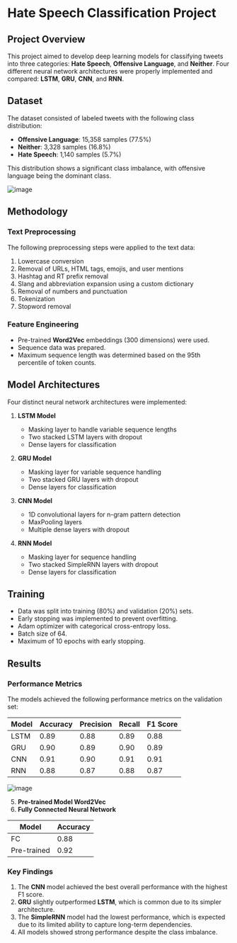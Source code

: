 # Hate Speech Classification Project

## Project Overview

This project aimed to develop deep learning models for classifying tweets into three categories: **Hate Speech**, **Offensive Language**, and **Neither**. Four different neural network architectures were properly implemented and compared: **LSTM**, **GRU**, **CNN**, and **RNN**.

## Dataset

The dataset consisted of labeled tweets with the following class distribution:

- **Offensive Language**: 15,358 samples (77.5%)
- **Neither**: 3,328 samples (16.8%)
- **Hate Speech**: 1,140 samples (5.7%)

This distribution shows a significant class imbalance, with offensive language being the dominant class.

![image](https://github.com/user-attachments/assets/bffc8435-aa05-4648-a75a-27d49d501cd0)


## Methodology

### Text Preprocessing

The following preprocessing steps were applied to the text data:

1. Lowercase conversion
2. Removal of URLs, HTML tags, emojis, and user mentions
3. Hashtag and RT prefix removal
4. Slang and abbreviation expansion using a custom dictionary
5. Removal of numbers and punctuation
6. Tokenization
7. Stopword removal

### Feature Engineering

- Pre-trained **Word2Vec** embeddings (300 dimensions) were used.
- Sequence data was prepared.
- Maximum sequence length was determined based on the 95th percentile of token counts.

## Model Architectures

Four distinct neural network architectures were implemented:

1. **LSTM Model**
   - Masking layer to handle variable sequence lengths
   - Two stacked LSTM layers with dropout
   - Dense layers for classification

2. **GRU Model**
   - Masking layer for variable sequence handling
   - Two stacked GRU layers with dropout
   - Dense layers for classification

3. **CNN Model**
   - 1D convolutional layers for n-gram pattern detection
   - MaxPooling layers
   - Multiple dense layers with dropout

4. **RNN Model**
   - Masking layer for sequence handling
   - Two stacked SimpleRNN layers with dropout
   - Dense layers for classification
     

## Training

- Data was split into training (80%) and validation (20%) sets.
- Early stopping was implemented to prevent overfitting.
- Adam optimizer with categorical cross-entropy loss.
- Batch size of 64.
- Maximum of 10 epochs with early stopping.

## Results

### Performance Metrics

The models achieved the following performance metrics on the validation set:

| Model | Accuracy | Precision | Recall | F1 Score |
|-------|----------|-----------|--------|----------|
| LSTM  | 0.89     | 0.88      | 0.89   | 0.88     |
| GRU   | 0.90     | 0.89      | 0.90   | 0.89     |
| CNN   | 0.91     | 0.90      | 0.91   | 0.91     |
| RNN   | 0.88     | 0.87      | 0.88   | 0.87     |

![image](https://github.com/user-attachments/assets/98a8221d-10a0-4377-9405-af4b7680b75e)

5. **Pre-trained Model Word2Vec**
6. **Fully Connected Neural Network**

|    Model    | Accuracy |
|-------------|----------|
| FC          | 0.88     |
| Pre-trained | 0.92     |


### Key Findings

1. The **CNN** model achieved the best overall performance with the highest F1 score.
2. **GRU** slightly outperformed **LSTM**, which is common due to its simpler architecture.
3. The **SimpleRNN** model had the lowest performance, which is expected due to its limited ability to capture long-term dependencies.
4. All models showed strong performance despite the class imbalance.

